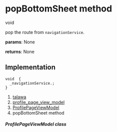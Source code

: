 
<div>

# popBottomSheet method

</div>


void 



pop the route from `navigationService`.

**params**: None

**returns**: None



## Implementation

``` language-dart
void  {
  _navigationService.;
}
```







1.  [talawa](../../index.html)
2.  [profile_page_view_model](../../view_model_after_auth_view_models_profile_view_models_profile_page_view_model/)
3.  [ProfilePageViewModel](../../view_model_after_auth_view_models_profile_view_models_profile_page_view_model/ProfilePageViewModel-class.html)
4.  popBottomSheet method

##### ProfilePageViewModel class







